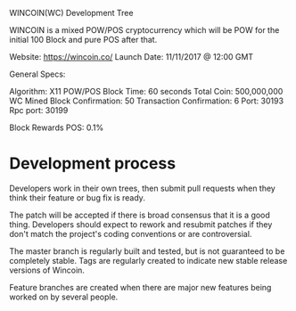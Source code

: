 WINCOIN(WC) Development Tree

WINCOIN is a mixed POW/POS cryptocurrency which will be POW for the initial 100 Block and pure POS after that.

Website: https://wincoin.co/
Launch Date: 11/11/2017 @ 12:00 GMT

General Specs:

Algorithm: X11 POW/POS 
Block Time: 60 seconds
Total Coin: 500,000,000 WC
Mined Block Confirmation: 50
Transaction Confirmation: 6
Port: 30193
Rpc port: 30199 

Block Rewards POS: 0.1%



Development process
===========================

Developers work in their own trees, then submit pull requests when
they think their feature or bug fix is ready.

The patch will be accepted if there is broad consensus that it is a
good thing.  Developers should expect to rework and resubmit patches
if they don't match the project's coding conventions or are controversial.

The master branch is regularly built and tested, but is not guaranteed
to be completely stable. Tags are regularly created to indicate new
stable release versions of Wincoin.

Feature branches are created when there are major new features being
worked on by several people.
